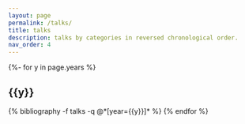 ```yaml
---
layout: page
permalink: /talks/
title: talks
description: talks by categories in reversed chronological order.
nav_order: 4
---
```

<!-- _pages/talks.md -->
<div class="publications">

{%- for y in page.years %}
  <h2 class="year">{{y}}</h2>
  {% bibliography -f talks -q @*[year={{y}}]* %}
{% endfor %}

</div>
